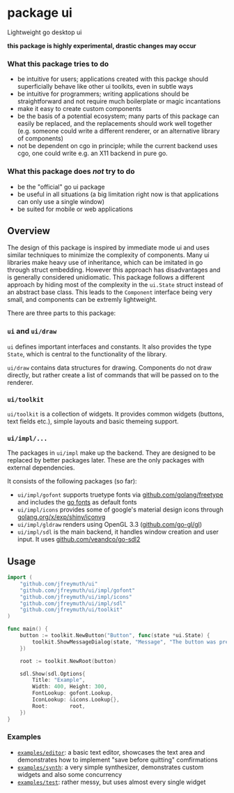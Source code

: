 # package ui

Lightweight go desktop ui

**this package is highly experimental, drastic changes may occur**

### What this package tries to do

- be intuitive for users; applications created with this packge should superficially behave like other ui toolkits, even in subtle ways
- be intuitive for programmers; writing applications should be straightforward and not require much boilerplate or magic incantations
- make it easy to create custom components
- be the basis of a potential ecosystem; many parts of this package can easily be replaced, and the replacements should work well together (e.g. someone could write a different renderer, or an alternative library of components)
- not be dependent on cgo in principle; while the current backend uses cgo, one could write e.g. an X11 backend in pure go.

### What this package does *not* try to do

- be the "official" go ui package
- be useful in all situations (a big limitation right now is that applications can only use a single window)
- be suited for mobile or web applications

## Overview

The design of this package is inspired by immediate mode ui and uses similar techniques to minimize the complexity of components. Many ui libraries make heavy use of inheritance, which can be imitated in go through struct embedding. However this approach has disadvantages and is generally considered unidiomatic. This package follows a different approach by hiding most of the complexity in the `ui.State` struct instead of an abstract base class. This leads to the `Component` interface being very small, and components can be extremly lightweight.

There are three parts to this package:

### `ui` and `ui/draw`

`ui` defines important interfaces and constants. It also provides the type `State`, which is central to the functionality of the library.

`ui/draw` contains data structures for drawing. Components do not draw directly, but rather create a list of commands that will be passed on to the renderer.

### `ui/toolkit`

`ui/toolkit` is a collection of widgets. It provides common widgets (buttons, text fields etc.), simple layouts and basic themeing support.

### `ui/impl/...`

The packages in `ui/impl` make up the backend. They are designed to be replaced by better packages later. These are the only packages with external dependencies.

It consists of the following packages (so far):
- `ui/impl/gofont` supports truetype fonts via [github.com/golang/freetype](https://github.com/golang/freetype) and includes the [go fonts](https://blog.golang.org/go-fonts) as default fonts
- `ui/impl/icons` provides some of google's material design icons through [golang.org/x/exp/shiny/iconvg](https://godoc.org/golang.org/x/exp/shiny/iconvg)
- `ui/impl/gldraw` renders using OpenGL 3.3 ([github.com/go-gl/gl](https://github.com/go-gl/gl))
- `ui/impl/sdl` is the main backend, it handles window creation and user input. It uses [github.com/veandco/go-sdl2](https://github.com/veandco/go-sdl2)

## Usage

```go
import (
	"github.com/jfreymuth/ui"
	"github.com/jfreymuth/ui/impl/gofont"
	"github.com/jfreymuth/ui/impl/icons"
	"github.com/jfreymuth/ui/impl/sdl"
	"github.com/jfreymuth/ui/toolkit"
)

func main() {
	button := toolkit.NewButton("Button", func(state *ui.State) {
		toolkit.ShowMessageDialog(state, "Message", "The button was pressed!", "Ok")
	})

	root := toolkit.NewRoot(button)

	sdl.Show(sdl.Options{
		Title: "Example",
		Width: 400, Height: 300,
		FontLookup: gofont.Lookup,
		IconLookup: &icons.Lookup{},
		Root:       root,
	})
}
```

### Examples

- [`examples/editor`](examples/editor/main.go): a basic text editor, showcases the text area and demonstrates how to implement "save before quitting" comfirmations
- [`examples/synth`](examples/synth): a very simple synthesizer, demonstrates custom widgets and also some concurrency
- [`examples/test`](examples/test/main.go): rather messy, but uses almost every single widget
